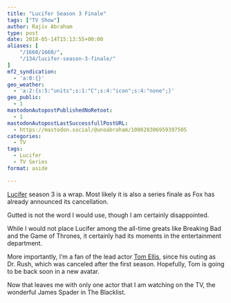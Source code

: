```yaml
---
title: "Lucifer Season 3 Finale"
tags: ["TV Show"]
author: Rajiv Abraham
type: post
date: 2018-05-14T15:13:55+00:00
aliases: [
    "/1660/1660/",
    "/134/lucifer-season-3-finale/"
]
mf2_syndication:
  - 'a:0:{}'
geo_weather:
  - 'a:2:{s:5:"units";s:1:"C";s:4:"icon";s:4:"none";}'
geo_public:
  - 1
mastodonAutopostPublishedNoRetoot:
  - 1
mastodonAutopostLastSuccessfullPostURL:
  - https://mastodon.social/@unoabraham/100028306959397505
categories:
  - TV
tags:
  - Lucifer
  - TV Series
format: aside

---
```

<a href="https://www.imdb.com/title/tt4052886/" target="_blank" rel="noopener">Lucifer</a> season 3 is a wrap. Most likely it is also a series finale as Fox has already announced its cancellation.

Gutted is not the word I would use, though I am certainly disappointed.

While I would not place Lucifer among the all-time greats like Breaking Bad and the Game of Thrones, it certainly had its moments in the entertainment department.

More importantly, I&#8217;m a fan of the lead actor <a href="https://www.imdb.com/name/nm0255124/" target="_blank" rel="noopener">Tom Ellis</a>, since his outing as Dr. Rush, which was canceled after the first season. Hopefully, Tom is going to be back soon in a new avatar.

Now that leaves me with only one actor that I am watching on the TV, the wonderful James Spader in The Blacklist.